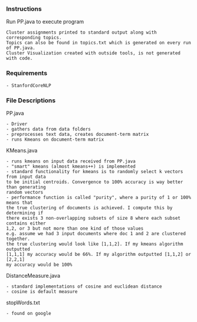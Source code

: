 ### Instructions
Run PP.java to execute program

    Cluster assignments printed to standard output along with corresponding topics.
    Topics can also be found in topics.txt which is generated on every run of PP.java.
    Cluster Visualization created with outside tools, is not generated with code.

### Requirements

    - StanfordCoreNLP
    
### File Descriptions

PP.java 

    - Driver
    - gathers data from data folders
    - preprocesses text data, creates document-term matrix
    - runs Kmeans on document-term matrix
KMeans.java

    - runs kmeans on input data received from PP.java
    - "smart" kmeans (almost kmeans++) is implemented
    - standard functionality for kmeans is to randomly select k vectors from input data 
    to be initial centroids. Convergence to 100% accuracy is way better than generating
    random vectors
    - performance function is called "purity", where a purity of 1 or 100% means that
    the true clustering of documents is achieved. I compute this by determining if 
    there exists 3 non-overlapping subsets of size 8 where each subset contains either
    1,2, or 3 but not more than one kind of those values
    e.g. assume we had 3 input documents where doc 1 and 2 are clustered together.
    the true clustering would look like [1,1,2]. If my kmeans algorithm outputted
    [1,1,1] my accuracy would be 66%. If my algorithm outputted [1,1,2] or [2,2,1]
    my accuracy would be 100%
    
DistanceMeasure.java

    - standard implementations of cosine and euclidean distance
    - cosine is default measure
   
stopWords.txt

    - found on google
   